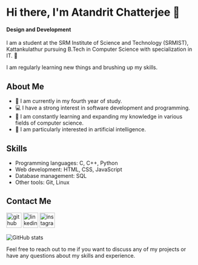 # Hi there, I'm Atandrit Chatterjee 👋
#### Design and Development
I am a student at the SRM Institute of Science and Technology (SRMIST), Kattankulathur pursuing B.Tech in Computer Science with specialization in IT. 📡

I am regularly learning new things and brushing up my skills.

## About Me

- 🏫 I am currently in my fourth year of study.
- 💻 I have a strong interest in software development and programming.
- 🌱 I am constantly learning and expanding my knowledge in various fields of computer science.
- 🤖 I am particularly interested in artificial intelligence.


## Skills

- Programming languages: C, C++, Python
- Web development: HTML, CSS, JavaScript
- Database management: SQL
- Other tools: Git, Linux

## Contact Me

[<img src='https://cdn.jsdelivr.net/npm/simple-icons@3.0.1/icons/github.svg' alt='github' height='40'>](https://github.com/atandrit)  [<img src='https://cdn.jsdelivr.net/npm/simple-icons@3.0.1/icons/linkedin.svg' alt='linkedin' height='40'>](https://www.linkedin.com/in/atandrit-chatterjee/)  [<img src='https://cdn.jsdelivr.net/npm/simple-icons@3.0.1/icons/instagram.svg' alt='instagram' height='40'>](https://www.instagram.com/atandrit._/)  


![GitHub stats](https://github-readme-stats.vercel.app/api?username=atandrit&show_icons=true)  

Feel free to reach out to me if you want to discuss any of my projects or have any questions about my skills and experience.

  

